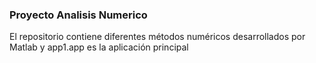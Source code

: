 ### Proyecto Analisis Numerico

El repositorio contiene diferentes métodos numéricos desarrollados por Matlab y app1.app es la aplicación principal
